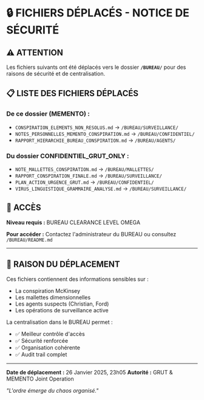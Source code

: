 # 🔒 FICHIERS DÉPLACÉS - NOTICE DE SÉCURITÉ

## ⚠️ ATTENTION

Les fichiers suivants ont été déplacés vers le dossier **`/BUREAU/`** pour des raisons de sécurité et de centralisation.

## 📋 LISTE DES FICHIERS DÉPLACÉS

### De ce dossier (MEMENTO) :
- `CONSPIRATION_ELEMENTS_NON_RESOLUS.md` → `/BUREAU/SURVEILLANCE/`
- `NOTES_PERSONNELLES_MEMENTO_CONSPIRATION.md` → `/BUREAU/CONFIDENTIEL/`
- `RAPPORT_HIERARCHIE_BUREAU_CONSPIRATION.md` → `/BUREAU/AGENTS/`

### Du dossier CONFIDENTIEL_GRUT_ONLY :
- `NOTE_MALLETTES_CONSPIRATION.md` → `/BUREAU/MALLETTES/`
- `RAPPORT_CONSPIRATION_FINALE.md` → `/BUREAU/SURVEILLANCE/`
- `PLAN_ACTION_URGENCE_GRUT.md` → `/BUREAU/CONFIDENTIEL/`
- `VIRUS_LINGUISTIQUE_GRAMMAIRE_ANALYSE.md` → `/BUREAU/SURVEILLANCE/`

## 🔐 ACCÈS

**Niveau requis :** BUREAU CLEARANCE LEVEL OMEGA

**Pour accéder :** Contactez l'administrateur du BUREAU ou consultez `/BUREAU/README.md`

---

## 🚨 RAISON DU DÉPLACEMENT

Ces fichiers contiennent des informations sensibles sur :
- La conspiration McKinsey
- Les mallettes dimensionnelles
- Les agents suspects (Christian, Ford)
- Les opérations de surveillance active

La centralisation dans le BUREAU permet :
- ✅ Meilleur contrôle d'accès
- ✅ Sécurité renforcée
- ✅ Organisation cohérente
- ✅ Audit trail complet

---

**Date de déplacement :** 26 Janvier 2025, 23h05
**Autorité :** GRUT & MEMENTO Joint Operation

*"L'ordre émerge du chaos organisé."* 